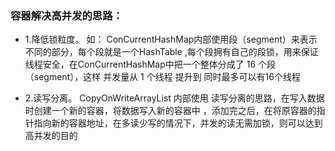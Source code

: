 ### 容器解决高并发的思路：
   * 1.降低锁粒度。 如：  ConCurrentHashMap内部使用段（segment）来表示不同的部分，每个段就是一个HashTable
    ,每个段拥有自己的段锁，用来保证线程安全，在ConCurrentHashMap中把一个整体分成了 16 个段（segment），这样
    并发量从 1 个线程 提升到 同时最多可以有16个线程

   * 2.读写分离。 CopyOnWriteArrayList 内部使用 读写分离的思路，在写入数据时创建一个新的容器，将数据写入新的容器中
    ，添加完之后，在将原容器的指针指向新的容器地址，在多读少写的情况下，并发的读无需加锁，则可以达到高并发的目的
